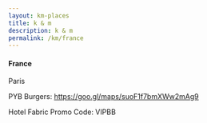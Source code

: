 ```yaml
---
layout: km-places
title: k & m
description: k & m
permalink: /km/france
---
```


#### France

Paris

PYB Burgers: https://goo.gl/maps/suoF1f7bmXWw2mAg9

Hotel Fabric Promo Code: VIPBB 